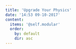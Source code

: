 ```yaml
---
title: 'Upgrade Your Physics'
date: '14:53 09-10-2017'
content:
  items: '@self.modular'
  order:
    by: default
    dir: asc
---
```

